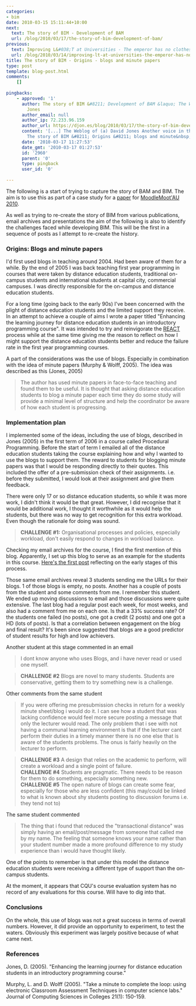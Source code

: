 ```yaml
---
categories:
- bim
date: 2010-03-15 15:11:44+10:00
next:
  text: The story of BIM - Development of BAM
  url: /blog/2010/03/17/the-story-of-bim-development-of-bam/
previous:
  text: Improving L&#038;T at Universities - The emperor has no clothes
  url: /blog/2010/03/14/improving-lt-at-universities-the-emperor-has-no-clothes/
title: The story of BIM - Origins - blogs and minute papers
type: post
template: blog-post.html
comments:
    []
    
pingbacks:
    - approved: '1'
      author: The story of BIM &#8211; Development of BAM &laquo; The Weblog of (a) David
        Jones
      author_email: null
      author_ip: 72.233.96.159
      author_url: https://djon.es/blog/2010/03/17/the-story-of-bim-development-of-bam/
      content: '[...] The Weblog of (a) David Jones Another voice in the blogosphere    &laquo;
        The story of BIM &#8211; Origins &#8211; blogs and minute&nbsp;papers [...]'
      date: '2010-03-17 11:27:53'
      date_gmt: '2010-03-17 01:27:53'
      id: '2960'
      parent: '0'
      type: pingback
      user_id: '0'
    
---
```

The following is a start of trying to capture the story of BAM and BIM. The aim is to use this as part of a case study for a [paper](/blog/2010/02/06/challenges-in-developing-innovative-pedagogy-in-blended-learning-the-case-of-bim/) for [MoodleMoot'AU 2010](http://moodlemoot.org.au/).

As well as trying to re-create the story of BIM from various publications, email archives and presentations the aim of the following is also to identify the challenges faced while developing BIM. This will be the first in a sequence of posts as I attempt to re-create the history.

### Origins: Blogs and minute papers

I'd first used blogs in teaching around 2004. Had been aware of them for a while. By the end of 2005 I was back teaching first year programming in courses that were taken by distance education students, traditional on-campus students and international students at capital city, commercial campuses. I was directly responsible for the on-campus and distance education students.

For a long time (going back to the early 90s) I've been concerned with the plight of distance education students and the limited support they receive. In an attempt to achieve a couple of aims I wrote a paper titled "Enhancing the learning journey for distance education students in an introductory programming course". It was intended to try and reinvigorate the [REACT](http://sleid.cqu.edu.au/REACT/) process while at the same time giving me the reason to reflect on how I might support the distance education students better and reduce the failure rate in the first year programming courses.

A part of the considerations was the use of blogs. Especially in combination with the idea of minute papers (Murphy & Wolff, 2005). The idea was described as this (Jones, 2005)

> The author has used minute papers in face-to-face teaching and found them to be useful. It is thought that asking distance education students to blog a minute paper each time they do some study will provide a minimal level of structure and help the coordinator be aware of how each student is progressing.

### Implementation plan

I implemented some of the ideas, including the use of blogs, described in Jones (2005) in the first term of 2006 in a course called Procedural Programming. Before the start of term I emailed all of the distance education students taking the course explaining how and why I wanted to use the blogs to support them. The reward to students for blogging minute papers was that I would be responding directly to their quotes. This included the offer of a pre-submission check of their assignments. i.e. before they submitted, I would look at their assignment and give them feedback.

There were only 17 or so distance education students, so while it was more work, I didn't think it would be that great. However, I did recognise that it would be additional work, I thought it worthwhile as it would help the students, but there was no way to get recognition for this extra workload. Even though the rationale for doing was sound.

> **CHALLENGE #1:** Organisational processes and policies, especially workload, don't easily respond to changes in workload balance.

Checking my email archives for the course, I find the first mention of this blog. Apparently, I set up this blog to serve as an example for the students in this course. [Here's the first post](/blog/2006/03/02/writing-and-sending-the-email-to-students-using-blogs/) reflecting on the early stages of this process.

Those same email archives reveal 3 students sending me the URLs for their blogs. 1 of those blogs is empty, no posts. Another has a couple of posts from the student and some comments from me. I remember this student. We ended up moving discussions to email and those discussions were quite extensive. The last blog had a regular post each week, for most weeks, and also had a comment from me on each one. Is that a 33% success rate? Of the students one failed (no posts), one got a credit (2 posts) and one got a HD (lots of posts). Is that a correlation between engagement on the blog and final result? It's been since suggested that blogs are a good predictor of student results for high and low achievers.

Another student at this stage commented in an email

> I dont know anyone who uses Blogs, and i have never read or used one myself.

> **CHALLENGE #2** Blogs are novel to many students. Students are conservative, getting them to try something new is a challenge.

Other comments from the same student

> If you were offering me presubmission checks in return for a weekly minute sheet/blog i would do it. I can see how a student that was lacking confidence would feel more secure posting a message that only the lecturer would read. The only problem that i see with not having a communal learning environment is that if the lecturer cant perform their duties in a timely manner there is no one else that is aware of the students problems. The onus is fairly heavily on the lecturer to perform.

> **CHALLENGE #3** A design that relies on the academic to perform, will create a workload and a single point of failure.  
> **CHALLENGE #4** Students are pragmatic. There needs to be reason for them to do something, especially something new.  
> **CHALLENGE #5** The open nature of blogs can create some fear, especially for those who are less confident (this may/could be linked to what is known about shy students posting to discussion forums i.e. they tend not to)

The same student commented

> The thing that i found that reduced the "transactional distance" was simply having an email/post/message from someone that called me by my name. The feeling that someone knows your name rather than your student number made a more profound difference to my study experience than i would have thought likely.

One of the points to remember is that under this model the distance education students were receiving a different type of support than the on-campus students.

At the moment, it appears that CQU's course evaluation system has no record of any evaluations for this course. Will have to dig into that.

### Conclusions

On the whole, this use of blogs was not a great success in terms of overall numbers. However, it did provide an opportunity to experiment, to test the waters. Obviously this experiment was largely positive because of what came next.

### References

Jones, D. (2005). "Enhancing the learning journey for distance education students in an introductory programming course." 

Murphy, L. and D. Wolff (2005). "Take a minute to complete the loop: using electronic Classroom Assessment Techniques in computer science labs." Journal of Computing Sciences in Colleges 21(1): 150-159.